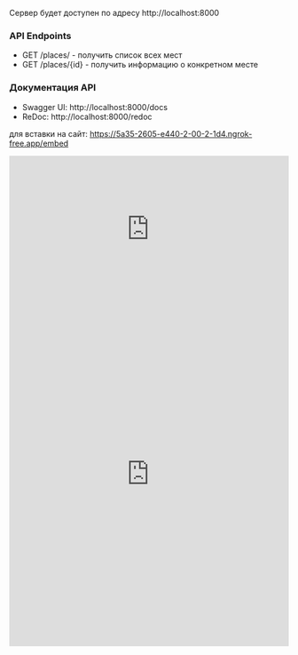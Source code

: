 
Сервер будет доступен по адресу http://localhost:8000

### API Endpoints

- GET /places/ - получить список всех мест
- GET /places/{id} - получить информацию о конкретном месте

### Документация API

- Swagger UI: http://localhost:8000/docs
- ReDoc: http://localhost:8000/redoc

для вставки на сайт:
https://5a35-2605-e440-2-00-2-1d4.ngrok-free.app/embed

<div style="width: 100%; max-width: 1200px; margin: 0 auto;">
    <div style="position: relative; padding-bottom: 56.25%; height: 0;">
        <iframe 
            src="https://9408-212-193-1-146.ngrok-free.app/embed" 
            style="position: absolute; top: 0; left: 0; width: 100%; height: 100%; border: 0;"
            allowfullscreen=""
        ></iframe>
    </div>
</div>


<iframe 
    src="https://9408-212-193-1-146.ngrok-free.app/embed" 
    width="100%" 
    height="600" 
    frameborder="0" 
    style="border:0;" 
    allowfullscreen=""
></iframe>